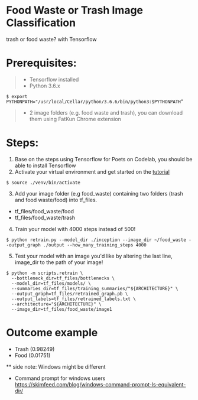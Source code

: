 # Food Waste or Trash Image Classification
trash or food waste? with Tensorflow

# Prerequisites: 
> - Tensorflow installed
> - Python 3.6.x 
```
$ export PYTHONPATH="/usr/local/Cellar/python/3.6.6/bin/python3:$PYTHONPATH”
```
> - 2 image folders (e.g. food waste and trash), you can download them using FatKun Chrome extension

# Steps:
1. Base on the steps using Tensorflow for Poets on Codelab, you should be able to install Tensorflow
2. Activate your virtual environment and get started on the [tutorial](https://codelabs.developers.google.com/codelabs/tensorflow-for-poets/)

```
$ source ./venv/bin/activate
```

3. Add your image folder (e.g food_waste) containing two folders (trash and food waste/food) into tf_files. 
- tf_files/food_waste/food
- tf_files/food_waste/trash

4. Train your model with 4000 steps instead of 500!
```
$ python retrain.py --model_dir ./inception --image_dir ~/food_waste --output_graph ./output --how_many_training_steps 4000

```

5. Test your model with an image you'd like by altering the last line, image_dir to the path of your image!

```
$ python -m scripts.retrain \
  --bottleneck_dir=tf_files/bottlenecks \
  --model_dir=tf_files/models/ \
  --summaries_dir=tf_files/training_summaries/"${ARCHITECTURE}" \
  --output_graph=tf_files/retrained_graph.pb \
  --output_labels=tf_files/retrained_labels.txt \
  --architecture="${ARCHITECTURE}" \
  --image_dir=tf_files/food_waste/image1
```


# Outcome example

- Trash (0.98249)
- Food (0.01751)


** side note: Windows might be different
* Command prompt for windows users https://skimfeed.com/blog/windows-command-prompt-ls-equivalent-dir/
